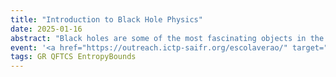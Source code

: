 ```yaml
---
title: "Introduction to Black Hole Physics"
date: 2025-01-16
abstract: "Black holes are some of the most fascinating objects in the universe. They are regions of spacetime in which gravity is so intense nothing can escape them. Since they constitute some of the most extreme scenarios of general relativity, it is curious that they can be described by only a few numbers such as mass, charge, and angular momentum. This high-school-level course discusses the basic ideas about black hole mechanics and how to make simple computations about complex objects. A few applications we will consider are how much energy can gravitational waves carry away in a black hole merger, how much charge can astrophysical black holes have, whether it is possible to turn a black hole into a naked singularity by overcharging or over-spinning it, how to extract energy from black holes, and much more."
event: '<a href="https://outreach.ictp-saifr.org/escolaverao/" target="_blank">V ICTP-SAIFR Summer School for Young Physicists</a></br><a href="https://graspschool.github.io/2025/" target="_blank">II São Paulo School on Gravitational Physics</a>'
tags: GR QFTCS EntropyBounds
---
```

